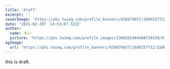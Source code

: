```yaml
---
title: 'draft'
excerpt: ''
coverImage: 'https://pbs.twimg.com/profile_banners/636879657/1606257712/1500x500'
date: '2021-02-28T　14:53:07.322Z'
author:
  name: ろい
  picture: 'https://pbs.twimg.com/profile_images/1360265464488710150/9tFz-ycm_400x400.jpg'
ogImage:
  url: 'https://pbs.twimg.com/profile_banners/636879657/1606257712/1500x500'
---
```


this is draft.